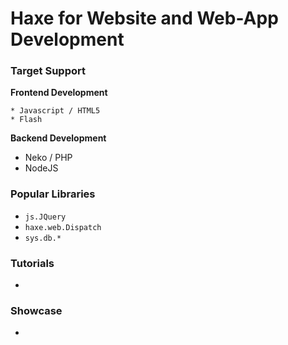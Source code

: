 # Haxe for Website and Web-App Development

### Target Support

**Frontend Development**

	* Javascript / HTML5
	* Flash

**Backend Development**

* Neko / PHP
* NodeJS

### Popular Libraries

* `js.JQuery`
* `haxe.web.Dispatch`
* `sys.db.*`

### Tutorials

* []()

### Showcase

* []()
